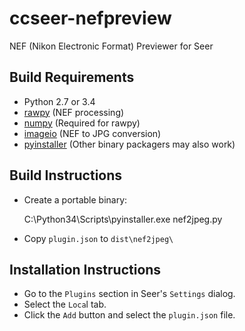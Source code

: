# ccseer-nefpreview
NEF (Nikon Electronic Format) Previewer for Seer

## Build Requirements
* Python 2.7 or 3.4
* [rawpy](https://pypi.python.org/pypi/rawpy) (NEF processing)
* [numpy](https://pypi.python.org/pypi/numpy) (Required for rawpy)
* [imageio](https://pypi.python.org/pypi/imageio) (NEF to JPG conversion)
* [pyinstaller](https://pypi.python.org/pypi/PyInstaller/) (Other binary packagers may also work)

## Build Instructions
* Create a portable binary:

    C:\Python34\Scripts\pyinstaller.exe nef2jpeg.py

* Copy `plugin.json` to `dist\nef2jpeg\`

## Installation Instructions
* Go to the `Plugins` section in Seer's `Settings` dialog.
* Select the `Loca`l tab.
* Click the `Add` button and select the `plugin.json` file.